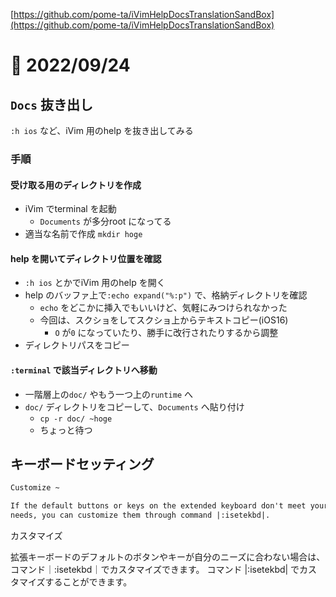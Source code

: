[https://github.com/pome-ta/iVimHelpDocsTranslationSandBox](https://github.com/pome-ta/iVimHelpDocsTranslationSandBox)

# 📝 2022/09/24

## `Docs` 抜き出し

`:h ios` など、iVim 用のhelp を抜き出してみる

### 手順

#### 受け取る用のディレクトリを作成

- iVim でterminal を起動
  - `Documents` が多分root になってる
- 適当な名前で作成 `mkdir hoge`

#### help を開いてディレクトリ位置を確認

- `:h ios` とかでiVim 用のhelp を開く
- help のバッファ上で`:echo expand("%:p")` で、格納ディレクトリを確認
  - `echo` をどこかに挿入でもいいけど、気軽にみつけられなかった
  - 今回は、スクショをしてスクショ上からテキストコピー(iOS16)
    - `O` が`0` になっていたり、勝手に改行されたりするから調整
- ディレクトリパスをコピー

#### `:terminal` で該当ディレクトリへ移動

- 一階層上の`doc/` やもう一つ上の`runtime` へ
- `doc/` ディレクトリをコピーして、`Documents` へ貼り付け
  - `cp -r doc/ ~hoge`
  - ちょっと待つ

## キーボードセッティング

``` .txt
Customize ~

If the default buttons or keys on the extended keyboard don't meet your own
needs, you can customize them through command |:isetekbd|.

```

カスタマイズ

拡張キーボードのデフォルトのボタンやキーが自分のニーズに合わない場合は、コマンド｜:isetekbd｜でカスタマイズできます。
コマンド |:isetekbd| でカスタマイズすることができます。
